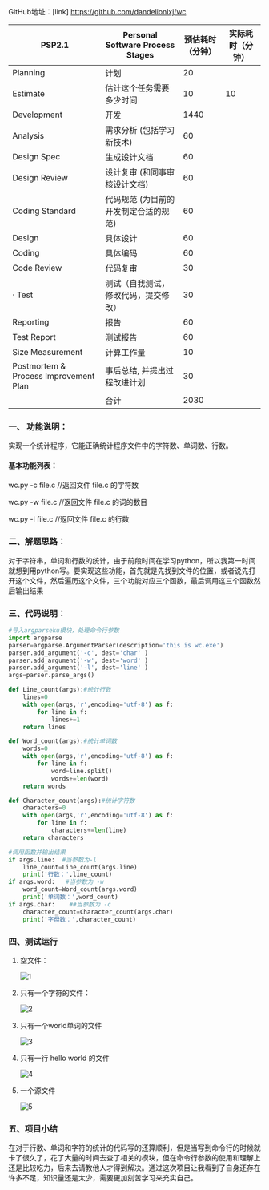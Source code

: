 GitHub地址：[link] https://github.com/dandelionlxj/wc  


| PSP2.1                                | Personal Software Process Stages      | 预估耗时（分钟） | 实际耗时（分钟） |
| ------------------------------------- | ------------------------------------- | ---------------- | ---------------- |
| Planning                              | 计划                                  |  20                |                  |
| Estimate                              | 估计这个任务需要多少时间              |      10            |     10             |
| Development                           | 开发                                  |  1440                |                  |
| Analysis                              | 需求分析 (包括学习新技术)             |  60               |                  |
| Design Spec                           | 生成设计文档                          |  60                |                  |
| Design Review                         | 设计复审 (和同事审核设计文档)         |     60             |                  |
| Coding Standard                       | 代码规范 (为目前的开发制定合适的规范) |      60            |                  |
| Design                                | 具体设计                              |     60             |                  |
| Coding                                | 具体编码                              |      60            |                  |
| Code Review                           | 代码复审                              |   30               |                  |
| · Test                                | 测试（自我测试，修改代码，提交修改）  |     30             |                  |
| Reporting                             | 报告                                  |  60                |                  |
| Test Report                           | 测试报告                              |    60              |                  |
| Size Measurement                      | 计算工作量                            |      10            |                  |
| Postmortem & Process Improvement Plan | 事后总结, 并提出过程改进计划          |         30         |                  |
|                                       | 合计                                  |     2030             |                  |

### 一、 功能说明：  
  实现一个统计程序，它能正确统计程序文件中的字符数、单词数、行数。

 #### 基本功能列表：

wc.py -c file.c     //返回文件 file.c 的字符数

wc.py -w file.c    //返回文件 file.c 的词的数目  

wc.py -l file.c      //返回文件 file.c 的行数

### 二、解题思路：  
   对于字符串，单词和行数的统计，由于前段时间在学习python，所以我第一时间就想到用python写。要实现这些功能，首先就是先找到文件的位置，或者说先打开这个文件，然后遍历这个文件，三个功能对应三个函数，最后调用这三个函数然后输出结果   
### 三、代码说明：  
```python  
#导入argparseku模块，处理命令行参数
import argparse
parser=argparse.ArgumentParser(description='this is wc.exe')
parser.add_argument('-c', dest='char' )
parser.add_argument('-w', dest='word' )
parser.add_argument('-l', dest='line' )
args=parser.parse_args()
```
```python  
def Line_count(args):#统计行数
	lines=0
	with open(args,'r',encoding='utf-8') as f:
		for line in f:
			lines+=1
	return lines
```

```python
def Word_count(args):#统计单词数
	words=0
	with open(args,'r',encoding='utf-8') as f:
		for line in f:
			word=line.split()
			words+=len(word)
	return words
```

```python
def Character_count(args):#统计字符数
	characters=0
	with open(args,'r',encoding='utf-8') as f:
		for line in f:
			characters+=len(line)
	return characters
```

```python
#调用函数并输出结果
if args.line:  #当参数为-l
	line_count=Line_count(args.line)
	print('行数：',line_count)
if args.word:   #当参数为 -w
	word_count=Word_count(args.word)
	print('单词数：',word_count)
if args.char:    ##当参数为 -c
	character_count=Character_count(args.char)
	print('字母数：',character_count)
```

###   

### 四、测试运行  

1. 空文件：

   ![1](https://github.com/dandelionlxj/wc/blob/master/1.png)

2. 只有一个字符的文件：

   ![2](https://github.com/dandelionlxj/wc/blob/master/2.png)

3. 只有一个world单词的文件

   ![3](https://github.com/dandelionlxj/wc/blob/master/3.png)

4. 只有一行 hello world 的文件

   ![4](https://github.com/dandelionlxj/wc/blob/master/4.png)

5. 一个源文件

   ![5](https://github.com/dandelionlxj/wc/blob/master/5.png)

  

### 五、项目小结

   在对于行数、单词和字符的统计的代码写的还算顺利，但是当写到命令行的时候就卡了很久了，花了大量的时间去查了相关的模块，但在命令行参数的使用和理解上还是比较吃力，后来去请教他人才得到解决。通过这次项目让我看到了自身还存在许多不足，知识量还是太少，需要更加刻苦学习来充实自己。
